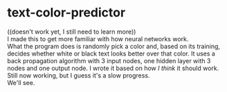 # text-color-predictor
((doesn't work yet, I still need to learn more))  
I made this to get more familiar with how neural networks work.  
What the program does is randomly pick a color and, based on its training, decides whether white or black text looks better over that color. 
It uses a back propagation algorithm with 3 input nodes, one hidden layer with 3 nodes and one output node. I wrote it based on how *I think* it should work. Still now working, but I guess it's a slow progress.  
We'll see.

